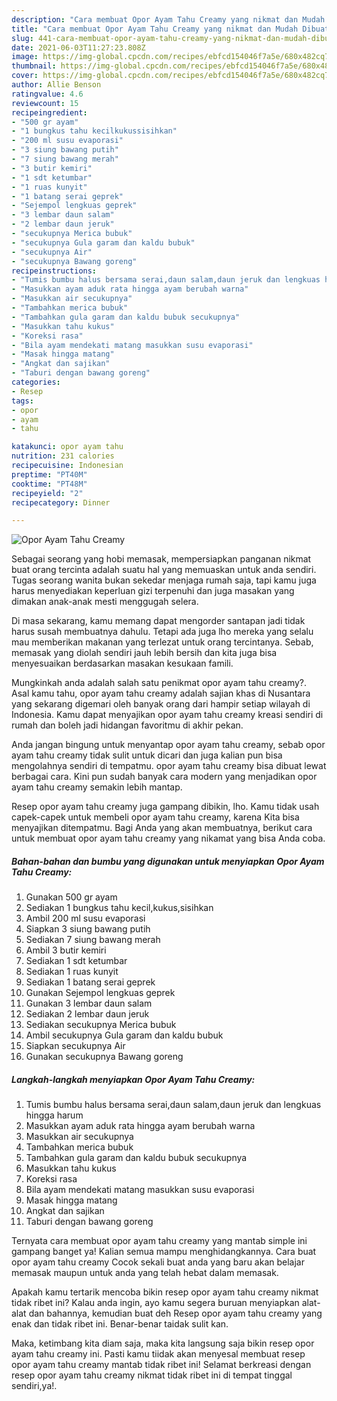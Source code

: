 ```yaml
---
description: "Cara membuat Opor Ayam Tahu Creamy yang nikmat dan Mudah Dibuat"
title: "Cara membuat Opor Ayam Tahu Creamy yang nikmat dan Mudah Dibuat"
slug: 441-cara-membuat-opor-ayam-tahu-creamy-yang-nikmat-dan-mudah-dibuat
date: 2021-06-03T11:27:23.808Z
image: https://img-global.cpcdn.com/recipes/ebfcd154046f7a5e/680x482cq70/opor-ayam-tahu-creamy-foto-resep-utama.jpg
thumbnail: https://img-global.cpcdn.com/recipes/ebfcd154046f7a5e/680x482cq70/opor-ayam-tahu-creamy-foto-resep-utama.jpg
cover: https://img-global.cpcdn.com/recipes/ebfcd154046f7a5e/680x482cq70/opor-ayam-tahu-creamy-foto-resep-utama.jpg
author: Allie Benson
ratingvalue: 4.6
reviewcount: 15
recipeingredient:
- "500 gr ayam"
- "1 bungkus tahu kecilkukussisihkan"
- "200 ml susu evaporasi"
- "3 siung bawang putih"
- "7 siung bawang merah"
- "3 butir kemiri"
- "1 sdt ketumbar"
- "1 ruas kunyit"
- "1 batang serai geprek"
- "Sejempol lengkuas geprek"
- "3 lembar daun salam"
- "2 lembar daun jeruk"
- "secukupnya Merica bubuk"
- "secukupnya Gula garam dan kaldu bubuk"
- "secukupnya Air"
- "secukupnya Bawang goreng"
recipeinstructions:
- "Tumis bumbu halus bersama serai,daun salam,daun jeruk dan lengkuas hingga harum"
- "Masukkan ayam aduk rata hingga ayam berubah warna"
- "Masukkan air secukupnya"
- "Tambahkan merica bubuk"
- "Tambahkan gula garam dan kaldu bubuk secukupnya"
- "Masukkan tahu kukus"
- "Koreksi rasa"
- "Bila ayam mendekati matang masukkan susu evaporasi"
- "Masak hingga matang"
- "Angkat dan sajikan"
- "Taburi dengan bawang goreng"
categories:
- Resep
tags:
- opor
- ayam
- tahu

katakunci: opor ayam tahu 
nutrition: 231 calories
recipecuisine: Indonesian
preptime: "PT40M"
cooktime: "PT48M"
recipeyield: "2"
recipecategory: Dinner

---
```



![Opor Ayam Tahu Creamy](https://img-global.cpcdn.com/recipes/ebfcd154046f7a5e/680x482cq70/opor-ayam-tahu-creamy-foto-resep-utama.jpg)

Sebagai seorang yang hobi memasak, mempersiapkan panganan nikmat buat orang tercinta adalah suatu hal yang memuaskan untuk anda sendiri. Tugas seorang  wanita bukan sekedar menjaga rumah saja, tapi kamu juga harus menyediakan keperluan gizi terpenuhi dan juga masakan yang dimakan anak-anak mesti menggugah selera.

Di masa  sekarang, kamu memang dapat mengorder santapan jadi tidak harus susah membuatnya dahulu. Tetapi ada juga lho mereka yang selalu mau memberikan makanan yang terlezat untuk orang tercintanya. Sebab, memasak yang diolah sendiri jauh lebih bersih dan kita juga bisa menyesuaikan berdasarkan masakan kesukaan famili. 



Mungkinkah anda adalah salah satu penikmat opor ayam tahu creamy?. Asal kamu tahu, opor ayam tahu creamy adalah sajian khas di Nusantara yang sekarang digemari oleh banyak orang dari hampir setiap wilayah di Indonesia. Kamu dapat menyajikan opor ayam tahu creamy kreasi sendiri di rumah dan boleh jadi hidangan favoritmu di akhir pekan.

Anda jangan bingung untuk menyantap opor ayam tahu creamy, sebab opor ayam tahu creamy tidak sulit untuk dicari dan juga kalian pun bisa mengolahnya sendiri di tempatmu. opor ayam tahu creamy bisa dibuat lewat berbagai cara. Kini pun sudah banyak cara modern yang menjadikan opor ayam tahu creamy semakin lebih mantap.

Resep opor ayam tahu creamy juga gampang dibikin, lho. Kamu tidak usah capek-capek untuk membeli opor ayam tahu creamy, karena Kita bisa menyajikan ditempatmu. Bagi Anda yang akan membuatnya, berikut cara untuk membuat opor ayam tahu creamy yang nikamat yang bisa Anda coba.

<!--inarticleads1-->

##### Bahan-bahan dan bumbu yang digunakan untuk menyiapkan Opor Ayam Tahu Creamy:

1. Gunakan 500 gr ayam
1. Sediakan 1 bungkus tahu kecil,kukus,sisihkan
1. Ambil 200 ml susu evaporasi
1. Siapkan 3 siung bawang putih
1. Sediakan 7 siung bawang merah
1. Ambil 3 butir kemiri
1. Sediakan 1 sdt ketumbar
1. Sediakan 1 ruas kunyit
1. Sediakan 1 batang serai geprek
1. Gunakan Sejempol lengkuas geprek
1. Gunakan 3 lembar daun salam
1. Sediakan 2 lembar daun jeruk
1. Sediakan secukupnya Merica bubuk
1. Ambil secukupnya Gula garam dan kaldu bubuk
1. Siapkan secukupnya Air
1. Gunakan secukupnya Bawang goreng




<!--inarticleads2-->

##### Langkah-langkah menyiapkan Opor Ayam Tahu Creamy:

1. Tumis bumbu halus bersama serai,daun salam,daun jeruk dan lengkuas hingga harum
1. Masukkan ayam aduk rata hingga ayam berubah warna
1. Masukkan air secukupnya
1. Tambahkan merica bubuk
1. Tambahkan gula garam dan kaldu bubuk secukupnya
1. Masukkan tahu kukus
1. Koreksi rasa
1. Bila ayam mendekati matang masukkan susu evaporasi
1. Masak hingga matang
1. Angkat dan sajikan
1. Taburi dengan bawang goreng




Ternyata cara membuat opor ayam tahu creamy yang mantab simple ini gampang banget ya! Kalian semua mampu menghidangkannya. Cara buat opor ayam tahu creamy Cocok sekali buat anda yang baru akan belajar memasak maupun untuk anda yang telah hebat dalam memasak.

Apakah kamu tertarik mencoba bikin resep opor ayam tahu creamy nikmat tidak ribet ini? Kalau anda ingin, ayo kamu segera buruan menyiapkan alat-alat dan bahannya, kemudian buat deh Resep opor ayam tahu creamy yang enak dan tidak ribet ini. Benar-benar taidak sulit kan. 

Maka, ketimbang kita diam saja, maka kita langsung saja bikin resep opor ayam tahu creamy ini. Pasti kamu tiidak akan menyesal membuat resep opor ayam tahu creamy mantab tidak ribet ini! Selamat berkreasi dengan resep opor ayam tahu creamy nikmat tidak ribet ini di tempat tinggal sendiri,ya!.


